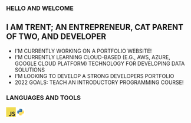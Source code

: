 ### HELLO AND WELCOME

## I AM TRENT; AN ENTREPRENEUR, CAT PARENT OF TWO, AND DEVELOPER
- I'M CURRENTLY WORKING ON A PORTFOLIO WEBSITE!
- I'M CURRENTLY LEARNING CLOUD-BASED (E.G., AWS, AZURE, GOOGLE CLOUD PLATFORM) TECHNOLOGY FOR DEVELOPING DATA SOLUTIONS
- I'M LOOKING TO DEVELOP A STRONG DEVELOPERS PORTFOLIO
- 2022 GOALS: TEACH AN INTRODUCTORY PROGRAMMING COURSE!

### LANGUAGES AND TOOLS

<img align="left" alt="javascript" width="26px" src="https://github.com/github/explore/blob/main/topics/javascript/javascript.png?raw=true"/>
<img align="left" alt="javascript" width="26px" src="https://github.com/github/explore/blob/main/topics/python/python.png?raw=true"/>